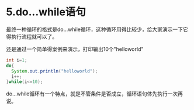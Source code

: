 # 5.do...while语句

最终一种循环的格式是do...while循环，这种循环用得比较少，给大家演示一下它得执行流程就可以了。

还是通过一个简单得案例来演示，打印输出10个"helloworld"

```java
int i=1;
do{
  System.out.println("helloworld");
  i++;
}while(i<=10);
```

do...while循环有一个特点，就是不管条件是否成立，循环语句体先执行一次再说。